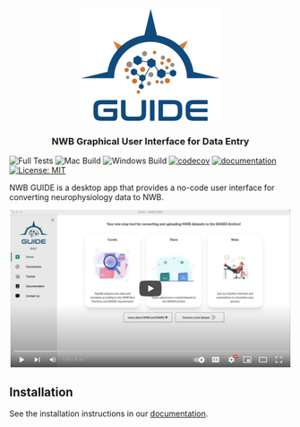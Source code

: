 <p align="center">
  <img src="src/renderer/assets/img/logo-guide-draft-transparent-tight.png" width="250" alt="NeuroConv logo"/>
  <h3 align="center">NWB Graphical User Interface for Data Entry</h3>
</p>

![Full Tests](https://github.com/NeurodataWithoutBorders/nwb-guide/actions/workflows/testing.yml/badge.svg)
![Mac Build](https://github.com/NeurodataWithoutBorders/nwb-guide/actions/workflows/Build-and-deploy-mac.yml/badge.svg)
![Windows Build](https://github.com/NeurodataWithoutBorders/nwb-guide/actions/workflows/Build-and-deploy-win.yml/badge.svg)
[![codecov](https://codecov.io/github/NeurodataWithoutBorders/nwb-guide/coverage.svg?branch=main)](https://codecov.io/github/NeurodataWithoutBorders/nwb-guide?branch=main)
[![documentation](https://readthedocs.org/projects/nwb-guide/badge/?version=latest)](https://nwb-guide.readthedocs.io/en/latest/)
[![License: MIT](https://img.shields.io/badge/License-MIT-yellow.svg)](https://github.com/catalystneuro/nwb-guide/blob/main/LICENSE)

NWB GUIDE is a desktop app that provides a no-code user interface for converting neurophysiology data to NWB.

<p align="center">
  <a href="https://www.youtube.com/watch?v=z-rk2wi5BDc" target="_blank">
  <img src="docs/assets/guide-video-image.png" alt="Watch the video" width="500" />
  </a>
</p>


## Installation
See the installation instructions in our [documentation](https://nwb-guide.readthedocs.io/en/latest/installation.html).
